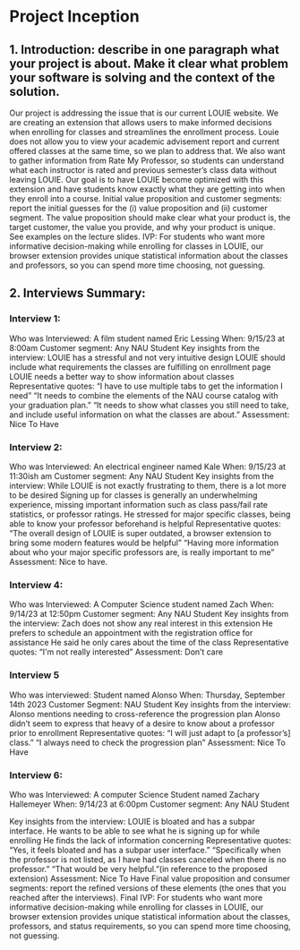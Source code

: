 # Project Inception
## 1. Introduction: describe in one paragraph what your project is about. Make it clear what problem your software is solving and the context of the solution.
Our project is addressing the issue that is our current LOUIE website. We are creating an extension that allows users to make informed decisions when enrolling for classes and streamlines the enrollment process. Louie does not allow you to view your academic advisement report and current offered classes at the same time, so we plan to address that. We also want to gather information from Rate My Professor, so students can understand what each instructor is rated and previous semester’s class data without leaving LOUIE. Our goal is to have LOUIE become optimized with this extension and have students know exactly what they are getting into when they enroll into a course.
Initial value proposition and customer segments: report the initial guesses for the (i) value proposition and (ii) customer segment. The value proposition should make clear what your product is, the target customer, the value you provide, and why your product is unique. See examples on the lecture slides.
IVP: 
For students who want more informative decision-making while enrolling for classes in LOUIE, our browser extension provides unique statistical information about the classes and professors, so you can spend more time choosing, not guessing. 
## 2. Interviews Summary: 
### Interview 1:
Who was Interviewed: A film student named Eric Lessing
When: 9/15/23 at 8:00am
Customer segment: Any NAU Student
Key insights from the interview:
LOUIE has a stressful and not very intuitive design
LOUIE should include what requirements the classes are fulfilling on enrollment page
LOUIE needs a better way to show information about classes
Representative quotes:
“I have to use multiple tabs to get the information I need”
“It needs to combine the elements of the NAU course catalog with your graduation plan.”
“It needs to show what classes you still need to take, and include useful information on what the classes are about.”
Assessment: Nice To Have 

### Interview 2: 
Who was Interviewed: An electrical engineer named Kale
When: 9/15/23 at 11:30ish am
Customer segment: Any NAU Student 
Key insights from the interview: 
While LOUIE is not exactly frustrating to them, there is a lot more to be desired
Signing up for classes is generally an underwhelming experience, missing important information such as class pass/fail rate statistics, or professor ratings.
He stressed for major specific classes, being able to know your professor beforehand is helpful
Representative quotes: 
“The overall design of LOUIE is super outdated, a browser extension to bring some modern features would be helpful”
“Having more information about who your major specific professors are, is really important to me” 
Assessment: Nice to have.

### Interview 4:
Who was Interviewed: A Computer Science student named Zach
When: 9/14/23 at 12:50pm
Customer segment: Any NAU Student
Key insights from the interview:
Zach does not show any real interest in this extension
He prefers to schedule an appointment with the registration office for assistance
He said he only cares about the time of the class
Representative quotes:
“I'm not really interested”
Assessment: Don’t care

### Interview 5
Who was interviewed: Student named Alonso
When: Thursday, September 14th 2023
Customer Segment: NAU Student
Key insights from the interview:
Alonso mentions needing to cross-reference the progression plan
Alonso didn’t seem to express that heavy of a desire to know about a professor prior to enrollment
Representative quotes:
“I will just adapt to [a professor’s] class.”
“I always need to check the progression plan”
Assessment: Nice To Have 
### Interview 6:
Who was Interviewed: A computer Science Student named Zachary Hallemeyer
When: 9/14/23 at 6:00pm
Customer segment: Any NAU Student


Key insights from the interview:
LOUIE is bloated and has a subpar interface.
He wants to be able to see what he is signing up for while enrolling
He finds the lack of information concerning
Representative quotes:
“Yes, it feels bloated and has a subpar user interface.”
“Specifically when the professor is not listed, as I have had classes canceled when there is no professor.”
“That would be very helpful.”(in reference to the proposed extension)
Assessment: Nice To Have 
Final value proposition and consumer segments: report the refined versions of these elements (the ones that you reached after the interviews). 
Final IVP: For students who want more informative decision-making while enrolling for classes in LOUIE, our browser extension provides unique statistical information about the classes, professors, and status requirements, so you can spend more time choosing, not guessing. 
